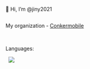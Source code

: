 👋 Hi, I’m @jiny2021

<img src="https://c.tenor.com/KnKvTRuJZPIAAAAC/gordon-ramsay-hells-kitchen.gif" alt="">

My organization - <a href="https://github.com/conkermobile">Conkermobile</a>

<img src="https://camo.githubusercontent.com/5a4163940a5604086cf7426a33909915e47685f2d5bb9b48aee97c436d02dc4e/68747470733a2f2f6b6f6d617265762e636f6d2f67687076632f3f757365726e616d653d71696e67793230313926636f6c6f723d626c7565" alt="">

<img src="https://camo.githubusercontent.com/5fa357e0b2575880aabe73b44f8cba90986c9ddb2716dfb6b29fe5d46e48a43a/687474703a2f2f6769746875622d726561646d652d73747265616b2d73746174732e6865726f6b756170702e636f6d3f757365723d736167656c676126686964655f626f726465723d7472756526646174655f666f726d61743d6a2532304d2535422532305925354426666972653d444432373237" alt="">

Languages:

  <img src="https://camo.githubusercontent.com/1105f5493f58c44150cb5c9c2c20e7dde13f7bc9eae248b67610b23048f710ec/68747470733a2f2f696d672e736869656c64732e696f2f7374617469632f76313f6c6162656c3d7c266d6573736167653d48544d4c3526636f6c6f723d323335353566267374796c653d706c6173746963266c6f676f3d68746d6c35" alt=""> <img src="https://camo.githubusercontent.com/cb4801ca483eb0a37406fd5c6e07bf11ee00c0579b88bfe6a0fe2380b9c8e87d/68747470733a2f2f696d672e736869656c64732e696f2f7374617469632f76313f6c6162656c3d7c266d6573736167653d4353533326636f6c6f723d323835663635267374796c653d706c6173746963266c6f676f3d63737333" alt=""> <img src="[https://camo.githubusercontent.com/cb583bea94684cbf221e5458f1e15be8a214509d0ce451c928290d5c08edbe1d/68747470733a2f2f696d672e736869656c64732e696f2f7374617469632f76313f6c6162656c3d7c266d6573736167653d424f4f54535452415026636f6c6f723d333136633565267374796c653d706c6173746963266c6f676f3d626f6f747374726170](https://camo.githubusercontent.com/30934920b46fd5b6874bf6ce5f9a3afd8ea0e5e4ed20ab9eda0450286ba7a138/68747470733a2f2f696d672e736869656c64732e696f2f7374617469632f76313f6c6162656c3d7c266d6573736167653d4a41564153435249505426636f6c6f723d336337663564267374796c653d706c6173746963266c6f676f3d6a617661736372697074)"> 
